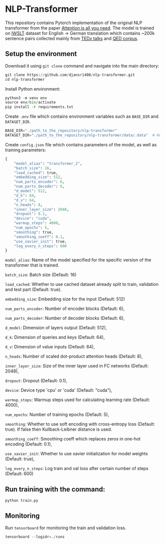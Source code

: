 # NLP-Transformer
This repository contains Pytorch implementation of the original NLP transformer from the paper [Attention is all you need](https://arxiv.org/pdf/1706.03762.pdf). The model is trained on [IWSLT](https://pytorchnlp.readthedocs.io/en/latest/_modules/torchnlp/datasets/iwslt.html) dataset for English -> German translation which contains ~200k sentence pairs collected mainly from [TEDx talks](https://www.ted.com/) and [QED corpus](https://alt.qcri.org/resources/qedcorpus/). 

## Setup the environment
Download it using ```git clone``` command and navigate into the main directory:
```python
git clone https://github.com/djansr1408/nlp-transformer.git
cd nlp-transformer
```
Install Python environment:

```python
python3 -m venv env
source env/bin/activate
pip install -r requirements.txt
```

Create ```.env``` file which contains environment variables such as ```BASE_DIR``` and ```DATASET_DIR```.
```python
BASE_DIR="./path_to_the_repository/nlp-transformer"
DATASET_DIR="./path_to_the_repository/nlp-transformer/data/.data"  # Here it is already inside the base directory (but doesn't necessary needs to be)
```

Create ```config.json``` file which contains parameters of the model, as well as training parameters:
```python
{
    "model_alias": "transformer_2",
    "batch_size": 16,   
    "load_cached": true, 
    "embedding_size": 512, 
    "num_parts_encoder": 6, 
    "num_parts_decoder": 6, 
    "d_model": 512, 
    "d_k": 64, 
    "d_v": 64, 
    "n_heads": 8, 
    "inner_layer_size": 2048, 
    "dropout": 0.1, 
    "device": "cuda", 
    "warmup_steps": 4000, 
    "num_epochs": 5, 
    "smoothing": true, 
    "smoothing_coeff": 0.1, 
    "use_xavier_init": true, 
    "log_every_n_steps": 600
}
```
```model_alias```: Name of the model specified for the specific version of the transformer that is trained.

```batch_size```: Batch size (Default: 16)

```load_cached```: Whether to use cached dataset already split to train, validation and test part (Default: true). 

```embedding_size```: Embedding size for the input (Default: 512) 

```num_parts_encoder```: Number of encoder blocks (Default: 6), 

```num_parts_decoder```: Number of decoder blocks (Default: 6), 

```d_model```: Dimension of layers output (Default: 512), 
    
```d_k```: Dimension of queries and keys (Default: 64),

```d_v```: Dimension of value inputs (Default: 64), 

```n_heads```: Number of scaled dot-product attention heads (Default: 8), 

```inner_layer_size```: Size of the inner layer used in FC networks (Default: 2048), 

```dropout```: Dropout (Default: 0.1), 

```device```: Device type 'cpu' or 'cuda' (Default: "cuda"), 

```warmup_steps```: Warmup steps used for calculating learning rate (Default: 4000), 

```num_epochs```: Number of training epochs (Default: 5), 

```smoothing```: Whether to use soft encoding with cross-entropy loss (Default: true). If false then Kullback-Leibner distance is used. 

```smoothing_coeff```: Smoothing coeff which replaces zeros in one-hot encoding (Default: 0.1), 

```use_xavier_init```: Whether to use xavier initialization for model weights (Default: true), 

```log_every_n_steps```: Log train and val loss after certain number of steps (Default: 600)

## Run training with the command:
```python
python train.py
```

## Monitoring
Run ```tensorboard``` for monitoring the train and validation loss.
```python
tensorboard --logidr=./runs
```
